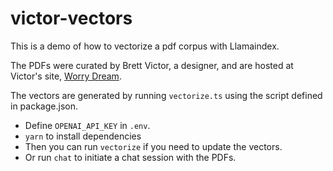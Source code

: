 # victor-vectors

This is a demo of how to vectorize a pdf corpus with Llamaindex.

The PDFs were curated by Brett Victor, a designer, and are hosted at Victor's site, [Worry Dream](https://worrydream.com/refs).

The vectors are generated by running `vectorize.ts` using the script defined in package.json. 

- Define `OPENAI_API_KEY` in `.env`. 
- `yarn` to install dependencies
- Then you can run `vectorize` if you need to update the vectors.
- Or run `chat` to initiate a chat session with the PDFs. 


